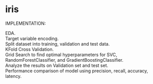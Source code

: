 # iris

IMPLEMENTATION:  

EDA.  
Target variable encoding.  
Split dataset into training, validation and test data.  
KFold Cross Validation.  
Grid Search to find optimal hyperparameters for SVC, RandomForestClassifier, and GradientBoostingClassifier.  
Analyze the results on Validation set and test set.  
Performance comparison of model using precision, recall, accuracy, latency.

